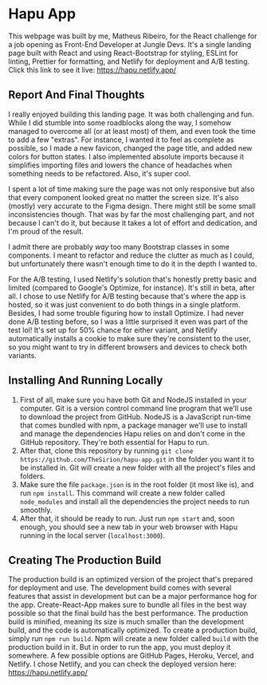 # Hapu App 
This webpage was built by me, Matheus Ribeiro, for the React challenge for a job opening as Front-End Developer at Jungle Devs. It's a single landing page built with React and using React-Bootstrap for styling, ESLint for linting, Prettier for formatting, and Netlify for deployment and A/B testing. Click this link to see it live: https://hapu.netlify.app/

## Report And Final Thoughts
I really enjoyed building this landing page. It was both challenging and fun. While I did stumble into some roadblocks along the way, I somehow managed to overcome all (or at least most) of them, and even took the time to add a few "extras". For instance, I wanted it to feel as complete as possible, so I made a new favicon, changed the page title, and added new colors for button states. I also implemented absolute imports because it simplifies importing files and lowers the chance of headaches when something needs to be refactored. Also, it's super cool.

I spent a lot of time making sure the page was not only responsive but also that every component looked great no matter the screen size. It's also (mostly) very accurate to the Figma design. There might still be some small inconsistencies though. That was by far the most challenging part, and not because I can't do it, but because it takes a lot of effort and dedication, and I'm proud of the result.

I admit there are probably *way* too many Bootstrap classes in some components. I meant to refactor and reduce the clutter as much as I could, but unfortunately there wasn't enough time to do it in the depth I wanted to.

For the A/B testing, I used Netlify's solution that's honestly pretty basic and limited (compared to Google's Optimize, for instance). It's still in beta, after all. I chose to use Netlify for A/B testing because that's where the app is hosted, so it was just convenient to do both things in a single platform. Besides, I had some trouble figuring how to install Optimize. I had never done A/B testing before, so I was a little surprised it even was part of the test lol!
It's set up for 50% chance for either variant, and Netlify automatically installs a cookie to make sure they're consistent to the user, so you might want to try in different browsers and devices to check both variants. 

## Installing And Running Locally
1. First of all, make sure you have both Git and NodeJS installed in your computer. Git is a version control command line program that we'll use to download the project from GitHub. NodeJS is a JavaScript run-time that comes bundled with npm, a package manager we'll use to install and manage the dependencies Hapu relies on and don't come in the GitHub repository. They're both essential for Hapu to run. 
2. After that, clone this repository by running `git clone https://github.com/TheSirion/hapu-app.git` in the folder you want it to be installed in. Git will create a new folder with all the project's files and folders. 
3. Make sure the file `package.json` is in the root folder (it most like is), and run `npm install`. This command will create a new folder called `node_modules` and install all the dependencies the project needs to run smoothly. 
4. After that, it should be ready to run. Just run `npm start` and, soon enough, you should see a new tab in your web browser with Hapu running in the local server (`localhost:3000`).
  
## Creating The Production Build
The production build is an optimized version of the project that's prepared for deployment and use. The development build comes with several features that assist in development but can be a major performance hog for the app. Create-React-App makes sure to bundle all files in the best way possible so that the final build has the best performance. The production build is minified, meaning its size is much smaller than the development build, and the code is automatically optimized. 
To create a production build, simply run `npm run build`. Npm will create a new folder called `build` with the production build in it. 
But in order to run the app, you must deploy it somewhere. A few possible options are GitHub Pages, Heroku, Vercel, and Netlify. I chose Netlify, and you can check the deployed version here: https://hapu.netlify.app/

